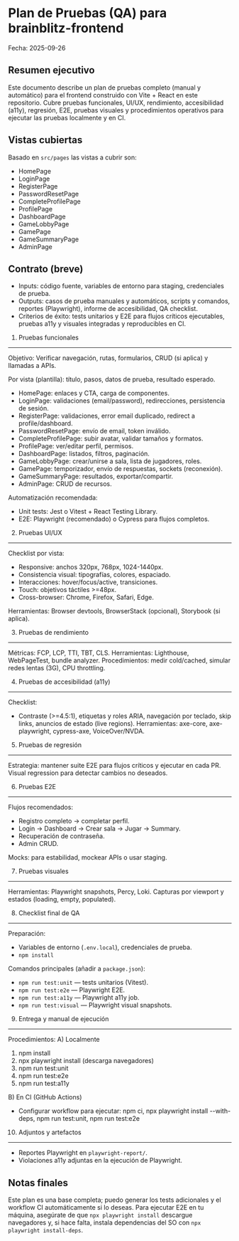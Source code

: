 
# Plan de Pruebas (QA) para brainblitz-frontend

Fecha: 2025-09-26

Resumen ejecutivo
------------------
Este documento describe un plan de pruebas completo (manual y automático) para el frontend construido con Vite + React en este repositorio. Cubre pruebas funcionales, UI/UX, rendimiento, accesibilidad (a11y), regresión, E2E, pruebas visuales y procedimientos operativos para ejecutar las pruebas localmente y en CI.

Vistas cubiertas
-----------------
Basado en `src/pages` las vistas a cubrir son:

- HomePage
- LoginPage
- RegisterPage
- PasswordResetPage
- CompleteProfilePage
- ProfilePage
- DashboardPage
- GameLobbyPage
- GamePage
- GameSummaryPage
- AdminPage

Contrato (breve)
-----------------
- Inputs: código fuente, variables de entorno para staging, credenciales de prueba.
- Outputs: casos de prueba manuales y automáticos, scripts y comandos, reportes (Playwright), informe de accesibilidad, QA checklist.
- Criterios de éxito: tests unitarios y E2E para flujos críticos ejecutables, pruebas a11y y visuales integradas y reproducibles en CI.

1) Pruebas funcionales
----------------------
Objetivo: Verificar navegación, rutas, formularios, CRUD (si aplica) y llamadas a APIs.

Por vista (plantilla): título, pasos, datos de prueba, resultado esperado.

- HomePage: enlaces y CTA, carga de componentes.
- LoginPage: validaciones (email/password), redirecciones, persistencia de sesión.
- RegisterPage: validaciones, error email duplicado, redirect a profile/dashboard.
- PasswordResetPage: envío de email, token inválido.
- CompleteProfilePage: subir avatar, validar tamaños y formatos.
- ProfilePage: ver/editar perfil, permisos.
- DashboardPage: listados, filtros, paginación.
- GameLobbyPage: crear/unirse a sala, lista de jugadores, roles.
- GamePage: temporizador, envío de respuestas, sockets (reconexión).
- GameSummaryPage: resultados, exportar/compartir.
- AdminPage: CRUD de recursos.

Automatización recomendada:
- Unit tests: Jest o Vitest + React Testing Library.
- E2E: Playwright (recomendado) o Cypress para flujos completos.

2) Pruebas UI/UX
----------------
Checklist por vista:
- Responsive: anchos 320px, 768px, 1024-1440px.
- Consistencia visual: tipografías, colores, espaciado.
- Interacciones: hover/focus/active, transiciones.
- Touch: objetivos táctiles >=48px.
- Cross-browser: Chrome, Firefox, Safari, Edge.

Herramientas: Browser devtools, BrowserStack (opcional), Storybook (si aplica).

3) Pruebas de rendimiento
-------------------------
Métricas: FCP, LCP, TTI, TBT, CLS. Herramientas: Lighthouse, WebPageTest, bundle analyzer.
Procedimientos: medir cold/cached, simular redes lentas (3G), CPU throttling.

4) Pruebas de accesibilidad (a11y)
---------------------------------
Checklist:
- Contraste (>=4.5:1), etiquetas y roles ARIA, navegación por teclado, skip links, anuncios de estado (live regions).
Herramientas: axe-core, axe-playwright, cypress-axe, VoiceOver/NVDA.

5) Pruebas de regresión
------------------------
Estrategia: mantener suite E2E para flujos críticos y ejecutar en cada PR. Visual regression para detectar cambios no deseados.

6) Pruebas E2E
--------------
Flujos recomendados:
- Registro completo → completar perfil.
- Login → Dashboard → Crear sala → Jugar → Summary.
- Recuperación de contraseña.
- Admin CRUD.

Mocks: para estabilidad, mockear APIs o usar staging.

7) Pruebas visuales
--------------------
Herramientas: Playwright snapshots, Percy, Loki. Capturas por viewport y estados (loading, empty, populated).

8) Checklist final de QA
------------------------
Preparación:
- Variables de entorno (`.env.local`), credenciales de prueba.
- `npm install`

Comandos principales (añadir a `package.json`):
- `npm run test:unit` — tests unitarios (Vitest).
- `npm run test:e2e` — Playwright E2E.
- `npm run test:a11y` — Playwright a11y job.
- `npm run test:visual` — Playwright visual snapshots.

9) Entrega y manual de ejecución
--------------------------------
Procedimientos:
A) Localmente
1. npm install
2. npx playwright install (descarga navegadores)
3. npm run test:unit
4. npm run test:e2e
5. npm run test:a11y

B) En CI (GitHub Actions)
- Configurar workflow para ejecutar: npm ci, npx playwright install --with-deps, npm run test:unit, npm run test:e2e

10) Adjuntos y artefactos
-------------------------
- Reportes Playwright en `playwright-report/`.
- Violaciones a11y adjuntas en la ejecución de Playwright.

Notas finales
------------
Este plan es una base completa; puedo generar los tests adicionales y el workflow CI automáticamente si lo deseas. Para ejecutar E2E en tu máquina, asegúrate de que `npx playwright install` descargue navegadores y, si hace falta, instala dependencias del SO con `npx playwright install-deps`.
